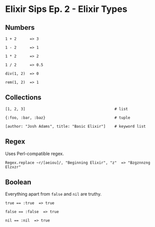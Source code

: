 # Elixir Sips Ep. 2 - Elixir Types

## Numbers

`1 + 2      => 3`

`1 - 2      => 1`

`1 * 2      => 2`

`1 / 2      => 0.5`

`div(1, 2)  => 0`

`rem(1, 2)  => 1`


## Collections

`[1, 2, 3]                                        # list`

`{:foo, :bar, :baz}                               # tuple`

`[author: "Josh Adams", title: "Basic Elixir"]    # keyword list`


## Regex

Uses Perl-compatible regex.

`Regex.replace ~r/[aeiou]/, "Beginning Elixir", "z"  => "Bzgznnzng Elzxzr"`


## Boolean

Everything apart from `false` and `nil` are truthy.

`true == :true  => true`

`false == :false  => true`

`nil == :nil  => true`

